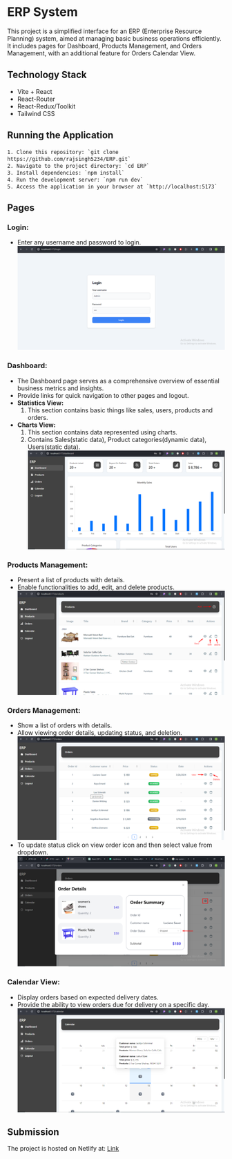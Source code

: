 # ERP System

This project is a simplified interface for an ERP (Enterprise Resource Planning) system, aimed at managing basic business operations efficiently. It includes pages for Dashboard, Products Management, and Orders Management, with an additional feature for Orders Calendar View.

## Technology Stack

- Vite + React
- React-Router
- React-Redux/Toolkit
- Tailwind CSS

## Running the Application

    1. Clone this repository: `git clone https://github.com/rajsingh5234/ERP.git`
    2. Navigate to the project directory: `cd ERP`
    3. Install dependencies: `npm install`
    4. Run the development server: `npm run dev`
    5. Access the application in your browser at `http://localhost:5173`

## Pages

### Login:

- Enter any username and password to login.
  ![Login](/public/login.png)

### Dashboard:

- The Dashboard page serves as a comprehensive overview of essential business metrics and insights.
- Provide links for quick navigation to other pages and logout.
- **Statistics View:**
  1. This section contains basic things like sales, users, products and orders.
- **Charts View:**
  1. This section contains data represented using charts.
  2. Contains Sales(static data), Product categories(dynamic data), Users(static data).
  ![Dashboard](/public/dashboard.png)

### Products Management:

- Present a list of products with details.
- Enable functionalities to add, edit, and delete products.
  ![Products](/public/products.png)

### Orders Management:

- Show a list of orders with details.
- Allow viewing order details, updating status, and deletion.
  ![Orders](/public/orders.png)
- To update status click on view order icon and then select value from dropdown.
  ![Update order status](/public/updateorderstatus.png)

### Calendar View:

- Display orders based on expected delivery dates.
- Provide the ability to view orders due for delivery on a specific day.
  ![Calendar](/public/calendar.png)

## Submission

The project is hosted on Netlify at: [Link](repository-url)
